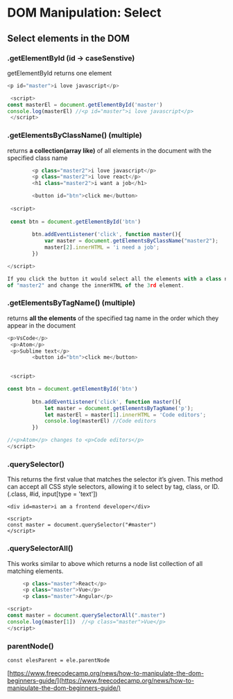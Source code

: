 # DOM Manipulation: Select

## Select elements in the DOM

### .getElementById  \(id -&gt; caseSenstive\)

getElementById returns one element 

```javascript
<p id="master">i love javascript</p>

 <script>
const masterEl = document.getElementById('master')
console.log(masterEl) //<p id="master">i love javascript</p> 
 </script>
```

### .getElementsByClassName\(\)   \(multiple\)

returns **a collection\(array like\)** of all elements in the document with the specified class name 

```javascript
        <p class="master2">i love javascript</p>
        <p class="master2">i love react</p>
        <h1 class="master2">i want a job</h1>

        <button id="btn">click me</button>
 
 <script>
 
 const btn = document.getElementById('btn')
        
        btn.addEventListener('click', function master(){
            var master = document.getElementsByClassName("master2");
            master[2].innerHTML = 'i need a job';
        })

</script>

If you click the button it would select all the elements with a class name 
of "master2" and change the innerHTML of the 3rd element.
```

### .getElementsByTagName\(\)    \(multiple\)

returns **all the elements** of the specified tag name in the order which they appear in the document

```javascript
<p>VsCode</p>
 <p>Atom</p>
 <p>Sublime text</p>
        <button id="btn">click me</button>
       

 <script>

const btn = document.getElementById('btn')
        
        btn.addEventListener('click', function master(){
            let master = document.getElementsByTagName('p');
            let masterEl = master[1].innerHTML = 'Code editors';
            console.log(masterEl) //Code editors
        })

//<p>Atom</p> changes to <p>Code editors</p>
</script>
```

### .querySelector\(\)

This returns the first value that matches the selector it’s given. This method can accept all CSS style selectors, allowing it to select by tag, class, or ID. \(.class, \#id, input\[type = 'text'\]\)

```text
<div id=master>i am a frontend developer</div>

<script>
const master = document.querySelector("#master") 
</script>
```

### .querySelectorAll\(\)

This works similar to above which returns a node list collection of all matching elements.

```javascript
     <p class="master">React</p>
     <p class="master">Vue</p>
     <p class="master">Angular</p>

<script>
const master = document.querySelectorAll(".master") 
console.log(master[1])  //<p class="master">Vue</p>
</script>
```

### parentNode\(\)

```text
const elesParent = ele.parentNode
```

[https://www.freecodecamp.org/news/how-to-manipulate-the-dom-beginners-guide/](https://www.freecodecamp.org/news/how-to-manipulate-the-dom-beginners-guide/)

